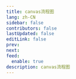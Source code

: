 ```yaml
---
title: canvas流程图
lang: zh-CN
sidebar: false
contributors: false
lastUpdated: false
editLink: false
prev: 
next: 
feed:
  enable: true
description: canvas流程图
---
```


<iframe :src="iframeSrc" class="box-iframe" frameborder="0"></iframe>

<script setup>
import { h, ref, nextTick, watch, onMounted, onBeforeUnmount } from 'vue'
import { useRoute } from 'vue-router'

const isProd = process.env.NODE_ENV === 'production'
let iframeSrc = isProd ? 'https://onresize.gitee.io/web-blogs/pageCom/flow/index.html' : 'https://localhost:9008/web-blogs/pageCom/flow/index.html'
</script>